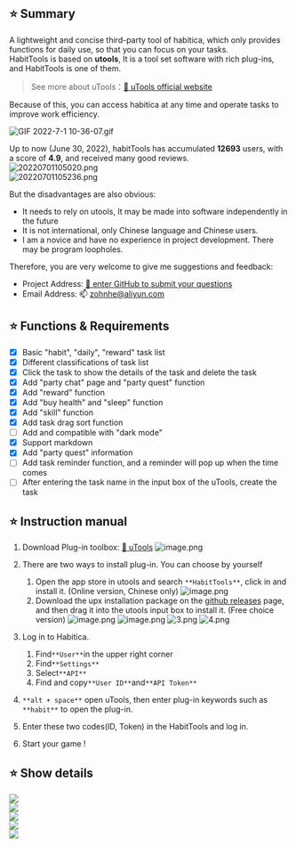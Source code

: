 <a name="bcQVz"></a>
## ⭐ Summary
A lightweight and concise third-party tool of habitica, which only provides functions for daily use, so that you can focus on your tasks.<br />HabitTools is based on **utools**, It is a tool set software with rich plug-ins, and HabitTools is one of them.
> See more about uTools：[🔗 uTools official website](https://open.u-tools.cn/45142.html)

Because of this, you can access habitica at any time and operate tasks to improve work efficiency.

![GIF 2022-7-1 10-36-07.gif](https://cdn.nlark.com/yuque/0/2022/gif/12689236/1656643160697-3f6f58b4-bad6-4254-a2b9-fd848d0242b0.gif#clientId=u5581db7e-4804-4&crop=0&crop=0&crop=1&crop=1&from=ui&id=uc4edae27&margin=%5Bobject%20Object%5D&name=GIF%202022-7-1%2010-36-07.gif&originHeight=696&originWidth=1027&originalType=binary&ratio=1&rotation=0&showTitle=true&size=3513314&status=done&style=shadow&taskId=u1701f869-54d6-4d89-86bf-1a6680847a0&title=Preview "Preview")

Up to now (June 30, 2022), habitTools has accumulated **12693** users, with a score of **4.9**, and received many good reviews.<br />![20220701105020.png](https://cdn.nlark.com/yuque/0/2022/png/12689236/1656643838817-878baf0e-4274-40b0-80f2-c9bc2fa4fea6.png#clientId=u5581db7e-4804-4&crop=0&crop=0&crop=1&crop=1&from=ui&id=u99272f49&margin=%5Bobject%20Object%5D&name=20220701105020.png&originHeight=35&originWidth=318&originalType=binary&ratio=1&rotation=0&showTitle=false&size=2999&status=done&style=shadow&taskId=ue1853b55-0a0d-49a5-9a90-c334230735f&title=)<br />![20220701105236.png](https://cdn.nlark.com/yuque/0/2022/png/12689236/1656644045900-bb5c1e00-0e57-46ab-a955-abc0aa6a4246.png#clientId=u5581db7e-4804-4&crop=0&crop=0&crop=1&crop=1&from=ui&id=u250c3ffd&margin=%5Bobject%20Object%5D&name=20220701105236.png&originHeight=478&originWidth=395&originalType=binary&ratio=1&rotation=0&showTitle=false&size=42449&status=done&style=shadow&taskId=u60e2f8f8-7124-4579-b087-6abd7b1f64f&title=)

But the disadvantages are also obvious:

- It needs to rely on utools, It may be made into software independently in the future
- It is not international, only Chinese language and Chinese users.
- I am a novice and have no experience in project development. There may be program loopholes.

Therefore, you are very welcome to give me suggestions and feedback:

- Project Address: [🔗 enter GitHub to submit your questions](https://github.com/ZohnHe/uTools-Habitica)
- Email Address: 📫 [zohnhe@aliyun.com](mailto:zohnhe@aliyun.com)

<a name="BzSXK"></a>
## ⭐ Functions & Requirements

- [x] Basic "habit", "daily", "reward" task list
- [x] Different classifications of task list
- [x] Click the task to show the details of the task and delete the task
- [x] Add "party chat" page and "party quest" function
- [x] Add "reward" function
- [x] Add "buy health" and "sleep" function
- [x] Add "skill" function
- [x] Add task drag sort function
- [ ] Add and compatible with "dark mode"
- [x] Support markdown
- [x] Add "party quest" information
- [ ] Add task reminder function, and a reminder will pop up when the time comes
- [ ] After entering the task name in the input box of the uTools, create the task

<a name="QQ5Qy"></a>
## ⭐ Instruction manual

1. Download Plug-in toolbox: [🔗 uTools](https://open.u-tools.cn/45142.html)
![image.png](https://cdn.nlark.com/yuque/0/2022/png/12689236/1656645354829-c8cc5a0d-6004-4e99-afb7-295c1740ec14.png#clientId=u5581db7e-4804-4&crop=0&crop=0&crop=1&crop=1&from=paste&height=402&id=uf37f05d4&margin=%5Bobject%20Object%5D&name=image.png&originHeight=803&originWidth=1105&originalType=binary&ratio=1&rotation=0&showTitle=false&size=147458&status=done&style=shadow&taskId=ue4f3c48c-b66c-4c4d-9f4c-b7e4bb453f6&title=&width=553)

2. There are two ways to install plug-in. You can choose by yourself
   1. Open the app store in utools and search `**HabitTools**`, click in and install it. (Online version, Chinese only)
![image.png](https://cdn.nlark.com/yuque/0/2022/png/12689236/1656645469427-a7715e54-30d2-4984-89a3-0dc4209776cb.png#clientId=u5581db7e-4804-4&crop=0&crop=0&crop=1&crop=1&from=paste&height=344&id=u057c20eb&margin=%5Bobject%20Object%5D&name=image.png&originHeight=458&originWidth=801&originalType=binary&ratio=1&rotation=0&showTitle=false&size=32626&status=done&style=shadow&taskId=udeb44fc3-ea65-46ac-b8b1-6d18ef3d2ba&title=&width=601)
   2. Download the upx installation package on the [github releases](https://github.com/ZohnHe/uTools-Habitica/releases) page, and then drag it into the utools input box to install it. (Free choice version)
![image.png](https://cdn.nlark.com/yuque/0/2022/png/12689236/1656933902268-de638ec4-ca8f-4b48-b069-6b11570225c2.png#clientId=uc6b24a51-217b-4&crop=0&crop=0&crop=1&crop=1&from=ui&height=289&id=uc6431e93&name=QQ%E5%9B%BE%E7%89%8720220704192442.png&originHeight=385&originWidth=942&originalType=binary&ratio=1&rotation=0&showTitle=true&size=29276&status=done&style=shadow&taskId=u92083aa5-f6b8-44b8-98d4-19330cc704f&title=download&width=707 "download")
![image.png](https://cdn.nlark.com/yuque/0/2022/png/12689236/1656934598294-45abf14d-a3c9-4675-b7e8-2c7dc8ddd958.png#clientId=uc6b24a51-217b-4&crop=0&crop=0&crop=1&crop=1&from=ui&id=u4f40ebd3&name=2.png&originHeight=430&originWidth=889&originalType=binary&ratio=1&rotation=0&showTitle=true&size=44891&status=done&style=shadow&taskId=uf4ca0ede-cc07-48e6-b778-19ceb8ee5c2&title=install "install")
![3.png](https://cdn.nlark.com/yuque/0/2022/png/12689236/1656935304465-5b179433-c14e-4c88-adff-5eecc3e7c5c1.png#clientId=uc6b24a51-217b-4&crop=0&crop=0&crop=1&crop=1&from=ui&id=u3a6fbd6c&name=3.png&originHeight=186&originWidth=633&originalType=binary&ratio=1&rotation=0&showTitle=true&size=14865&status=done&style=shadow&taskId=u64cbbf47-fc87-48e5-bac5-e82c32ec88a&title=install "install")
![4.png](https://cdn.nlark.com/yuque/0/2022/png/12689236/1656935328326-22d5640a-5682-4b4d-9c77-3568583cbab6.png#clientId=uc6b24a51-217b-4&crop=0&crop=0&crop=1&crop=1&from=ui&id=u79df7b91&name=4.png&originHeight=243&originWidth=647&originalType=binary&ratio=1&rotation=0&showTitle=true&size=17877&status=done&style=shadow&taskId=uf1224a2b-c2f8-43e4-a3b5-60b5af71f8a&title=install "install")

3. Log in to Habitica.
   1. Find`**User**`in the upper right corner
   2. Find`**Settings**`
   3. Select`**API**`
   4. Find and copy`**User ID**`and`**API Token**`
   
4. `**alt + space**` open uTools, then enter plug-in keywords such as `**habit**` to open the plug-in.

5. Enter these two codes(ID, Token) in the HabitTools and log in.

6. Start your game !

<a name="2c44b2d7"></a>
## ⭐ Show details

![](https://s1.ax1x.com/2022/06/10/X6RdW4.png#crop=0&crop=0&crop=1&crop=1&id=Q9pX9&originHeight=624&originWidth=820&originalType=binary&ratio=1&rotation=0&showTitle=false&status=done&style=none&title=)<br />![](https://s1.ax1x.com/2022/06/10/X6RtoT.png#crop=0&crop=0&crop=1&crop=1&id=NzxZx&originHeight=630&originWidth=823&originalType=binary&ratio=1&rotation=0&showTitle=false&status=done&style=none&title=)<br />![](https://s1.ax1x.com/2022/06/10/X6RaYF.png#crop=0&crop=0&crop=1&crop=1&id=R96nf&originHeight=627&originWidth=824&originalType=binary&ratio=1&rotation=0&showTitle=false&status=done&style=none&title=)<br />![](https://s1.ax1x.com/2022/06/10/X6RUFU.png#crop=0&crop=0&crop=1&crop=1&id=xcFdy&originHeight=622&originWidth=816&originalType=binary&ratio=1&rotation=0&showTitle=false&status=done&style=none&title=)<br />![](https://z3.ax1x.com/2021/06/22/RVOAEQ.png#crop=0&crop=0&crop=1&crop=1&id=GPU3t&originHeight=784&originWidth=864&originalType=binary&ratio=1&rotation=0&showTitle=false&status=done&style=none&title=)
